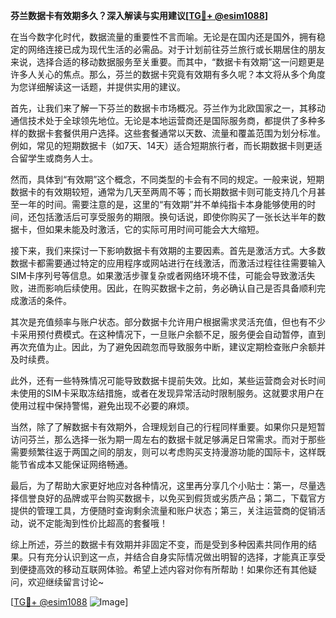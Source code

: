 **芬兰数据卡有效期多久？深入解读与实用建议[[TG💪+ @esim1088](https://t.me/s/esim1088)]**

在当今数字化时代，数据流量的重要性不言而喻。无论是在国内还是国外，拥有稳定的网络连接已成为现代生活的必需品。对于计划前往芬兰旅行或长期居住的朋友来说，选择合适的移动数据服务至关重要。而其中，“数据卡有效期”这一问题更是许多人关心的焦点。那么，芬兰的数据卡究竟有效期有多久呢？本文将从多个角度为您详细解读这一话题，并提供实用的建议。

首先，让我们来了解一下芬兰的数据卡市场概况。芬兰作为北欧国家之一，其移动通信技术处于全球领先地位。无论是本地运营商还是国际服务商，都提供了多种多样的数据卡套餐供用户选择。这些套餐通常以天数、流量和覆盖范围为划分标准。例如，常见的短期数据卡（如7天、14天）适合短期旅行者，而长期数据卡则更适合留学生或商务人士。

然而，具体到“有效期”这个概念，不同类型的卡会有不同的规定。一般来说，短期数据卡的有效期较短，通常为几天至两周不等；而长期数据卡则可能支持几个月甚至一年的时间。需要注意的是，这里的“有效期”并不单纯指卡本身能够使用的时间，还包括激活后可享受服务的期限。换句话说，即使你购买了一张长达半年的数据卡，但如果未能及时激活，它的实际可用时间可能会大大缩短。

接下来，我们来探讨一下影响数据卡有效期的主要因素。首先是激活方式。大多数数据卡都需要通过特定的应用程序或网站进行在线激活，而激活过程往往需要输入SIM卡序列号等信息。如果激活步骤复杂或者网络环境不佳，可能会导致激活失败，进而影响后续使用。因此，在购买数据卡之前，务必确认自己是否具备顺利完成激活的条件。

其次是充值频率与账户状态。部分数据卡允许用户根据需求灵活充值，但也有不少卡采用预付费模式。在这种情况下，一旦账户余额不足，服务便会自动暂停，直到再次充值为止。因此，为了避免因疏忽而导致服务中断，建议定期检查账户余额并及时续费。

此外，还有一些特殊情况可能导致数据卡提前失效。比如，某些运营商会对长时间未使用的SIM卡采取冻结措施，或者在发现异常活动时限制服务。这就要求用户在使用过程中保持警惕，避免出现不必要的麻烦。

当然，除了了解数据卡有效期外，合理规划自己的行程同样重要。如果你只是短暂访问芬兰，那么选择一张为期一周左右的数据卡就足够满足日常需求。而对于那些需要频繁往返于两国之间的朋友，则可以考虑购买支持漫游功能的国际卡，这样既能节省成本又能保证网络畅通。

最后，为了帮助大家更好地应对各种情况，这里再分享几个小贴士：第一，尽量选择信誉良好的品牌或平台购买数据卡，以免买到假货或劣质产品；第二，下载官方提供的管理工具，方便随时查询剩余流量和账户状态；第三，关注运营商的促销活动，说不定能淘到性价比超高的套餐哦！

综上所述，芬兰的数据卡有效期并非固定不变，而是受到多种因素共同作用的结果。只有充分认识到这一点，并结合自身实际情况做出明智的选择，才能真正享受到便捷高效的移动互联网体验。希望上述内容对你有所帮助！如果你还有其他疑问，欢迎继续留言讨论~

[[TG💪+ @esim1088](https://t.me/s/esim1088) ![Image](https://i.postimg.cc/4NQfJmqS/Snipaste-2025-05-13-00-14-12.png)]